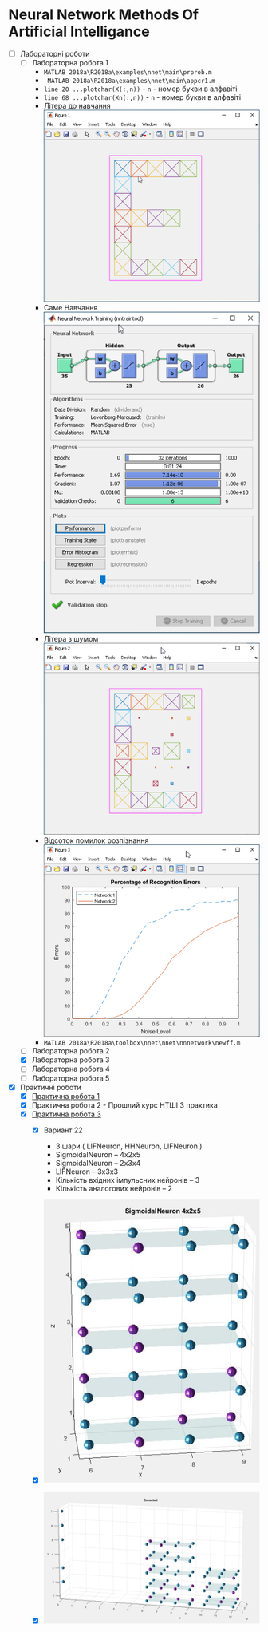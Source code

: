 # Neural Network Methods Of Artificial Intelligance

- [ ] Лабораторні роботи
  - [ ] Лабораторна робота 1
    - ``MATLAB 2018a\R2018a\examples\nnet\main\prprob.m
      ``
    - ``
    MATLAB 2018a\R2018a\examples\nnet\main\appcr1.m``
    - ``line 20 ...plotchar(X(:,n))`` - ``n`` - номер букви в алфавіті
    - ``line 68 ...plotchar(Xn(:,n))`` - ``n`` - номер букви в алфавіті
    - Літера до навчання
    ![Літера до навчання](https://github.com/skillfi/Neural-Network-Methods-Of-Artificial--Intelligance/blob/main/%D0%9B%D0%B0%D0%B1%D0%BE%D1%80%D0%B0%D1%82%D0%BE%D1%80%D0%BD%D1%96/%D0%9B%D0%B0%D0%B1%D0%BE%D1%80%D0%B0%D1%82%D0%BE%D1%80%D0%BD%D0%B0%201/Letterunnoised.png)
    - Саме Навчання
    ![Навчання](https://github.com/skillfi/Neural-Network-Methods-Of-Artificial--Intelligance/blob/main/%D0%9B%D0%B0%D0%B1%D0%BE%D1%80%D0%B0%D1%82%D0%BE%D1%80%D0%BD%D1%96/%D0%9B%D0%B0%D0%B1%D0%BE%D1%80%D0%B0%D1%82%D0%BE%D1%80%D0%BD%D0%B0%201/training.png)
    - Літера з шумом
    ![Літера після навчання](https://github.com/skillfi/Neural-Network-Methods-Of-Artificial--Intelligance/blob/main/%D0%9B%D0%B0%D0%B1%D0%BE%D1%80%D0%B0%D1%82%D0%BE%D1%80%D0%BD%D1%96/%D0%9B%D0%B0%D0%B1%D0%BE%D1%80%D0%B0%D1%82%D0%BE%D1%80%D0%BD%D0%B0%201/noisedLetter.png)
    - Відсоток помилок розпізнання
    ![Відсоток помилок розпізнання](https://github.com/skillfi/Neural-Network-Methods-Of-Artificial--Intelligance/blob/main/%D0%9B%D0%B0%D0%B1%D0%BE%D1%80%D0%B0%D1%82%D0%BE%D1%80%D0%BD%D1%96/%D0%9B%D0%B0%D0%B1%D0%BE%D1%80%D0%B0%D1%82%D0%BE%D1%80%D0%BD%D0%B0%201/Recognitions%20Eror.png)
    - ``MATLAB 2018a\R2018a\toolbox\nnet\nnet\nnnetwork\newff.m``
  - [ ] Лабораторна робота 2
  - [X] Лабораторна робота 3
  - [ ] Лабораторна робота 4
  - [ ] Лабораторна робота 5
- [X] Практичні роботи
  - [X] [Практична робота 1](https://github.com/skillfi/Neural-Network-Methods-Of-Artificial--Intelligance/blob/main/%D0%9F%D1%80%D0%B0%D0%BA%D1%82%D0%B8%D1%87%D0%BD%D1%96/%D0%9F%D1%80%D0%B0%D0%BA%D1%82%D0%B8%D1%87%D0%BD%D0%B0%201/%D0%9F%D1%80%D0%B0%D0%BA%D1%82%D0%B8%D1%87%D0%BD%D0%B0%201.xlsx)
  - [X] Практична робота 2 - Прошлий курс НТШІ 3 практика
  - [X] [Практична робота 3](https://github.com/skillfi/Neural-Network-Methods-Of-Artificial--Intelligance/tree/main/%D0%9F%D1%80%D0%B0%D0%BA%D1%82%D0%B8%D1%87%D0%BD%D1%96/%D0%9F%D1%80%D0%B0%D0%BA%D1%82%D0%B8%D1%87%D0%BD%D0%B0%203)
    - [X] Вариант 22 
      - 3 шари ( LIFNeuron, HHNeuron, LIFNeuron )
      - SigmoidalNeuron – 4x2x5
      - SigmoidalNeuron – 2x3x4
      - LIFNeuron – 3x3x3
      - Кількість вхідних імпульсних нейронів – 3
      - Кількість аналогових нейронів – 2
    - [X] ![Sigmoidal](https://github.com/skillfi/Neural-Network-Methods-Of-Artificial--Intelligance/blob/main/%D0%9F%D1%80%D0%B0%D0%BA%D1%82%D0%B8%D1%87%D0%BD%D1%96/%D0%9F%D1%80%D0%B0%D0%BA%D1%82%D0%B8%D1%87%D0%BD%D0%B0%203/Sigmoidal.jpg)
    - [X] ![Connected](https://github.com/skillfi/Neural-Network-Methods-Of-Artificial--Intelligance/blob/main/%D0%9F%D1%80%D0%B0%D0%BA%D1%82%D0%B8%D1%87%D0%BD%D1%96/%D0%9F%D1%80%D0%B0%D0%BA%D1%82%D0%B8%D1%87%D0%BD%D0%B0%203/Connected.jpg)
  
